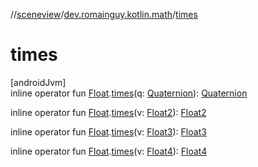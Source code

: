 //[sceneview](../../index.md)/[dev.romainguy.kotlin.math](index.md)/[times](times.md)

# times

[androidJvm]\
inline operator fun [Float](https://kotlinlang.org/api/latest/jvm/stdlib/kotlin/-float/index.html).[times](times.md)(q: [Quaternion](-quaternion/index.md)): [Quaternion](-quaternion/index.md)

inline operator fun [Float](https://kotlinlang.org/api/latest/jvm/stdlib/kotlin/-float/index.html).[times](times.md)(v: [Float2](-float2/index.md)): [Float2](-float2/index.md)

inline operator fun [Float](https://kotlinlang.org/api/latest/jvm/stdlib/kotlin/-float/index.html).[times](times.md)(v: [Float3](-float3/index.md)): [Float3](-float3/index.md)

inline operator fun [Float](https://kotlinlang.org/api/latest/jvm/stdlib/kotlin/-float/index.html).[times](times.md)(v: [Float4](-float4/index.md)): [Float4](-float4/index.md)
